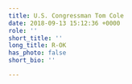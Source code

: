 ```yaml
---
title: U.S. Congressman Tom Cole
date: 2018-09-13 15:12:36 +0000
role: ''
short_title: ''
long_title: R-OK
has_photo: false
short_bio: ''

---
```

